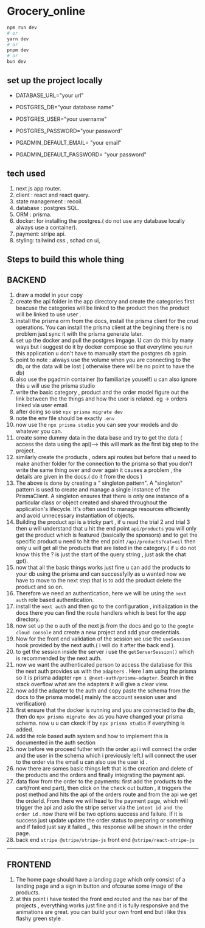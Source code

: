 # Grocery_online

```bash
npm run dev
# or
yarn dev
# or
pnpm dev
# or
bun dev
```

## set up the project locally

- DATABASE_URL="your url"

- POSTGRES_DB="your database name"
- POSTGRES_USER="your username"
- POSTGRES_PASSWORD="your password"

- PGADMIN_DEFAULT_EMAIL= "your email"
- PGADMIN_DEFAULT_PASSWORD= "your password"

## tech used

1. next js app router.
2. client : react and react query.
3. state management : recoil.
4. database : postgres SQL.
5. ORM : prisma.
6. docker: for installing the postgres.( do not use any database locally always use a container).
7. payment: stripe api.
8. styling: tailwind css , schad cn ui,

## Steps to build this whole thing

## BACKEND

1. draw a model in your copy
2. create the api folder in the app directory and create the categories first beacuse the categories will be linked to the product then the product will be linked to use user .
3. install the prisma orm from the docs, install the prisma client for the crud operations. You can install the prisma client at the begining there is no problem just sync it with the prisma generate later.
4. set up the docker and pull the postgres imgage. U can do this by many ways but i suggest do it by docker compose so that everytime you run this application u don't have to manually start the postgres db again.
5. point to note : always use the volume when you are connecting to the db, or the data will be lost ( otherwise there will be no point to have the db)
6. also use the pgadmin container (to familiarize youself) u can also ignore this u will use the prisma studio
7. write the basic category , product and the order model figure out the link between the the things and how the user is related. eg -> orders linked via user email.
8. after doing so use ``` npx prisma migrate dev ```
9. note the env file should be exactly ``` .env ```
10. now use the ``` npx prisma studio ``` you can see your models and do whatever you can.
11. create some dummy data in the data base and try to get the data ( access the data using the api)--> this will mark as the first big step to the project.
12. similarly create the products , oders api routes but before that u need to make another folder for the connection to the prisma so that you don't write the same thing over and over again it causes a problem , the details are given in the docs.( do it from the docs )
13. The above is done by creating a " singleton pattern". A "singleton" pattern is used to create and manage a single instance of the PrismaClient. A singleton ensures that there is only one instance of a particular class or object created and shared throughout the application's lifecycle. It's often used to manage resources efficiently and avoid unnecessary instantiation of objects.
14. Building the product api is a tricky part , if u read the trial 2 and trial 3 then u will understand that u hit the end point ```api/products``` you will only get the product which is featured (basically the sponsors) and to get the specific product u need to hit the end point ```/api/products?cat=oil``` then only u will get all the products that are listed in the category.( if u do not know this the ? is just the start of the query string , just ask the chat gpt).
15. now that all the basic things works just fine u can add the products to your db using the prisma and can successfylly as u wanted now we have to move to the next step that is to add the product delete the product and so on.
16. Therefore we need an authentication, here we will be using the ``` next auth ``` role based authentication.
17. install the ```next auth``` and then go to the configuration , initialization  in the docs there you can find the route handlers which is best for the app directory.
18. now set up the o auth of the next js from the docs and go to the ```google cloud console``` and create a new project and add your credentials.
19. Now for the front end validation of the session we use the ``` useSession ``` hook provided by the next auth.( i will do it after the back end ).
20. to get the session inside the server i use the ``` getServerSession() ``` which is recommended by the next auth.
21. now we want the authenticated person to access the database for this the next auth provides us with the ``` adapters ``` . Here I am using the prisma so it is prisma adapter ```npm i @next-auth/prisma-adapter```. Search in the stack overflow what are the adapters it will give a clear view.
22. now add the  adapter to the auth and copy paste the schema from the docs to the prisma model.( mainly the account session  user and verification)
23. first ensure that the docker is running and you are connected to the db, then do ``` npx prisma migrate dev ``` as you have changed your prisma schema. now u u can ckeck if by ``` npx prisma studio ``` if everything is added.
24. add the role based auth system and how to implement this is documented in the auth section
25. now before we proceed futher with the order api i will connect the order and the user in the schema which i previously left.I will connect the user to the order via the email u can also use the user id .
26. now there are somes basic things left that is the creation and delete of the products and the orders and finally integrating the payment api.
27. data flow from the order to the payments: first add the products to the cart(front end part), then click on the check out button , it triggers the post method and hits the api of the orders route and from the api we get the orderId. From there we will head to the payment page, which will trigger the api and aslo the stripe server via the ```intent id and the order id``` . now there will be two options success and failure. If it is success just update update the order status to preparing or something and if failed just say it failed ,, this response will be shown in the order page.
28. back end ```stripe @stripe/stripe-js```  front end ```@stripe/react-stripe-js```

----------------------------------------------------------

## FRONTEND

1. The home page should have a landing page which only consist of a landing page and a sign in button and ofcourse some image of the products.
2. at this point i have tested the front end routed and the nav bar of the projects , everything works just fine and it is fully responsive and the animations are great. you can build your own front end but i like this flashy green style .

